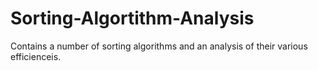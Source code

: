 # Sorting-Algortithm-Analysis
Contains a number of sorting algorithms and an analysis of their various efficienceis.
